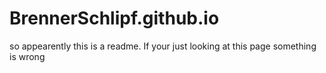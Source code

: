 # BrennerSchlipf.github.io

so appearently this is a readme. If your just looking at this page something is wrong
